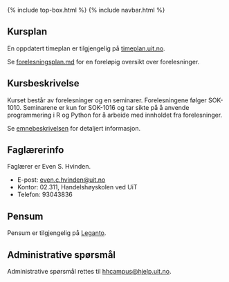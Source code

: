{% include top-box.html %} <!-- Kode for å inkludere boksen på toppen av siden. Se _config.yml for å gjøre endringer. -->
{% include navbar.html %} <!-- Kode for navigasjonsmeny. Se navbar.html for å gjøre endringer. -->
<!-- Gjør endringer under her -->

## Kursplan
En oppdatert timeplan er tilgjengelig på [timeplan.uit.no](timeplan.uit.no).

Se [forelesningsplan.md](forelesningsplan) for en foreløpig oversikt over forelesninger. 

## Kursbeskrivelse
Kurset består av forelesninger og en seminarer. Forelesningene følger SOK-1010. Seminarene er kun for SOK-1016 og tar sikte på å anvende programmering i R og Python for å arbeide med innholdet fra forelesninger.

Se [emnebeskrivelsen](https://uit.no/utdanning/emner/emne/743171/sok-1016) for detaljert informasjon. 

## Faglærerinfo

Faglærer er Even S. Hvinden. 

- E-post: [even.c.hvinden@uit.no](mailto:even.c.hvinden@uit.no)
- Kontor: 02.311, Handelshøyskolen ved UiT
- Telefon: 93043836

## Pensum

Pensum er tilgjengelig på [Leganto](https://bibsys-c.alma.exlibrisgroup.com/leganto/readinglist/searchlists/8721091880002205?auth=SAML).  

## Administrative spørsmål

Administrative spørsmål rettes til [hhcampus@hjelp.uit.no](mailto:hhcampus@hjelp.uit.no). 
